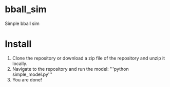 # bball_sim
Simple bball sim

Install
=======
1. Clone the repository or download a zip file of the repository and unzip it locally.
2. Navigate to the repository and run the model: '''python simple_model.py'''
3. You are done!
